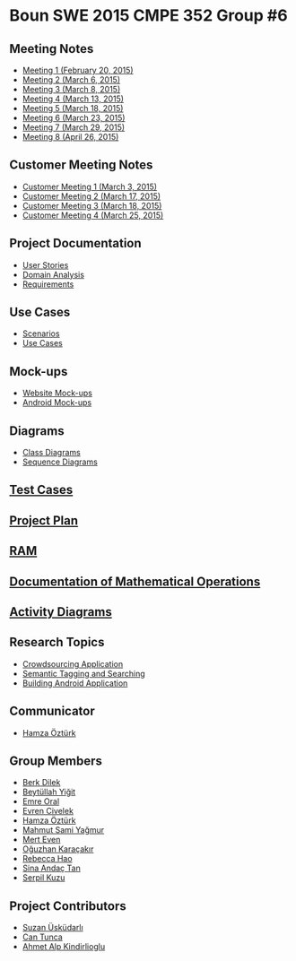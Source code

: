 # **Boun SWE 2015 CMPE 352 Group #6** #



## **Meeting Notes** ##

<ul>
	<li>
		<a href="https://github.com/BounSWE2015Group6/bounswe2015group6/wiki/Meeting-1-(February-20,-2015)">Meeting 1 (February 20, 2015)</a><br>
	</li>
	<li>
		<a href="https://github.com/BounSWE2015Group6/bounswe2015group6/wiki/Meeting-2-(March-6,-2015)">Meeting 2 (March 6, 2015)</a><br>
	</li>
	<li>
		<a href="https://github.com/BounSWE2015Group6/bounswe2015group6/wiki/Meeting-3-(March-8,-2015)">Meeting 3 (March 8, 2015)</a><br>
	</li>
	<li>
		<a href="https://github.com/BounSWE2015Group6/bounswe2015group6/wiki/Meeting-4-(March-13,-2015)">Meeting 4 (March 13, 2015)</a><br>
	</li>
	<li>
		<a href="https://github.com/BounSWE2015Group6/bounswe2015group6/wiki/Meeting-5-(March-18,-2015)">Meeting 5 (March 18, 2015)</a><br>
	</li>
	<li>
		<a href="https://github.com/BounSWE2015Group6/bounswe2015group6/wiki/Meeting-6-(March-23,-2015)">Meeting 6 (March 23, 2015)</a><br>
	</li>
	<li>
		<a href="https://github.com/BounSWE2015Group6/bounswe2015group6/wiki/Meeting-7-(March-29,-2015)">Meeting 7 (March 29, 2015)</a><br>
	</li>
	<li>
		<a href="https://github.com/BounSWE2015Group6/bounswe2015group6/wiki/Meeting-8-(April-26,-2015)">Meeting 8 (April 26, 2015)</a><br>
	</li>
</ul>

## **Customer Meeting Notes** ##

<ul>
	<li>
		<a href="https://github.com/BounSWE2015Group6/bounswe2015group6/wiki/Customer-Meeting-1-(March-3,-2015)">Customer Meeting 1 (March 3, 2015)</a><br>
	</li>
	<li>
		<a href="https://github.com/BounSWE2015Group6/bounswe2015group6/wiki/Customer-Meeting-2-(March-17,-2015)">Customer Meeting 2 (March 17, 2015)</a><br>
	</li>
	<li>
		<a href="https://github.com/BounSWE2015Group6/bounswe2015group6/wiki/Customer-Meeting-3-(March-18,-2015)">Customer Meeting 3 (March 18, 2015)</a><br>
	</li>
	<li>
		<a href="https://github.com/BounSWE2015Group6/bounswe2015group6/wiki/Customer-Meeting-4-(March-25,-2015)">Customer Meeting 4 (March 25, 2015)</a><br>
	</li>
</ul>



## **Project Documentation** ##
<ul>
	<li>
		<a href="https://github.com/BounSWE2015Group6/bounswe2015group6/wiki/User-Stories">User Stories</a><br>
	</li>
	<li>
		<a href="https://github.com/BounSWE2015Group6/bounswe2015group6/wiki/Domain-Analysis">Domain Analysis</a><br>
	</li>
	<li>
		<a href="https://github.com/BounSWE2015Group6/bounswe2015group6/wiki/Requirements">Requirements</a><br>
	</li>
</ul>

## **Use Cases** ##
<ul>
	<li>
		<a href="https://github.com/BounSWE2015Group6/bounswe2015group6/wiki/Scenarios">Scenarios</a><br>
	</li>
	<li>
		<a href="https://github.com/BounSWE2015Group6/bounswe2015group6/wiki/Use Cases">Use Cases</a><br>
	</li>
</ul>

## **Mock-ups** ##

<ul>
	<li>
		<a href="https://github.com/BounSWE2015Group6/bounswe2015group6/wiki/Website-Mock-ups">Website Mock-ups</a><br>
	</li>
	<li>
		<a href="https://github.com/BounSWE2015Group6/bounswe2015group6/wiki/Android-Mock-ups">Android Mock-ups</a><br>
	</li>
</ul>

## **Diagrams** ##
<ul>
	<li>
		<a href="https://github.com/BounSWE2015Group6/bounswe2015group6/wiki/Class-Diagrams">Class Diagrams</a><br>
	</li>
	<li>
		<a href="https://github.com/BounSWE2015Group6/bounswe2015group6/wiki/Sequence-Diagrams">Sequence Diagrams</a><br>
	</li>
</ul>

## **<a href="https://github.com/BounSWE2015Group6/bounswe2015group6/wiki/Test-Cases">Test Cases</a>** ##

## **<a href="https://github.com/BounSWE2015Group6/bounswe2015group6/wiki/Project-Plan">Project Plan</a>** ##

## **<a href="https://github.com/BounSWE2015Group6/bounswe2015group6/wiki/RAM">RAM</a>** ##

## **<a href="https://github.com/BounSWE2015Group6/bounswe2015group6/wiki/Documentation-of-Mathematical-Operations">Documentation of Mathematical Operations</a>** ##

## **<a href="https://github.com/bounswe/bounswe2015group6/wiki/Activity-Diagrams">Activity Diagrams</a>** ##

## **Research Topics** ##

<ul>
	<li>
		<a href="https://github.com/BounSWE2015Group6/bounswe2015group6/wiki/Crowdsourcing-Application">Crowdsourcing Application</a><br>
	</li>
	<li>
		<a href="https://github.com/BounSWE2015Group6/bounswe2015group6/wiki/Semantic-Tagging-and-Searching">Semantic Tagging and Searching</a><br>
	</li>
	<li>
		<a href="https://github.com/BounSWE2015Group6/bounswe2015group6/wiki/Building-Android-Application">Building Android Application</a><br>
	</li>
</ul>

## **Communicator** ##
<ul>
	<li>
		<a href="https://github.com/BounSWE2015Group6/bounswe2015group6/wiki/Hamza-Öztürk">Hamza Öztürk</a><br>
	</li>
</ul>


## **Group Members** ##

<ul>
	<li>
		<a href="https://github.com/BounSWE2015Group6/bounswe2015group6/wiki/Berk-Dilek">Berk Dilek</a><br>
	</li>
	<li>
		<a href="https://github.com/BounSWE2015Group6/bounswe2015group6/wiki/Beytüllah-Yiğit">Beytüllah Yiğit</a><br>
	</li>
	<li>
		<a href="https://github.com/BounSWE2015Group6/bounswe2015group6/wiki/Emre-Oral">Emre Oral</a><br>
	</li>
	<li>
		<a href="https://github.com/BounSWE2015Group6/bounswe2015group6/wiki/Evren-Civelek">Evren Civelek</a><br>
	</li>
	<li>
		<a href="https://github.com/BounSWE2015Group6/bounswe2015group6/wiki/Hamza-Öztürk">Hamza Öztürk</a><br>
	</li>
	<li>
		<a href="https://github.com/BounSWE2015Group6/bounswe2015group6/wiki/Mahmut-Sami-Yağmur">Mahmut Sami Yağmur</a><br>
	</li>
	<li>
		<a href="https://github.com/BounSWE2015Group6/bounswe2015group6/wiki/Mert-Even">Mert Even</a><br>
	</li>
	<li>
		<a href="https://github.com/BounSWE2015Group6/bounswe2015group6/wiki/Oğuzhan-Karaçakır">Oğuzhan Karaçakır</a><br>
	</li>
	<li>
		<a href="https://github.com/BounSWE2015Group6/bounswe2015group6/wiki/Rebecca-Hao">Rebecca Hao</a><br>
	</li>
	<li>
		<a href="https://github.com/BounSWE2015Group6/bounswe2015group6/wiki/Sina-Andaç-Tan">Sina Andaç Tan</a><br>
	</li>
	<li>
		<a href="https://github.com/BounSWE2015Group6/bounswe2015group6/wiki/Serpil-Kuzu">Serpil Kuzu</a><br>
	</li>
</ul>


## **Project Contributors** ##

<ul>
	<li>
		<a href="https://github.com/BounSWE2015Group6/bounswe2015group6/wiki/http://cmpe.boun.edu.tr/~uskudarli/">Suzan Üsküdarlı</a><br>
	</li>
	<li>
		<a href="https://github.com/BounSWE2015Group6/bounswe2015group6/wiki/http://baam.boun.edu.tr/WiSe/doku.php/tunca">Can Tunca</a><br>
	</li>
	<li>
		<a href="https://github.com/BounSWE2015Group6/bounswe2015group6/wiki/http://www.cmpe.boun.edu.tr/people/ahmet.alp.kindiroglu">Ahmet Alp Kindirlioglu</a><br>
	</li>
</ul>
